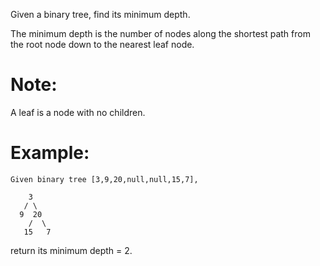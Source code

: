 ﻿Given a binary tree, find its minimum depth.

The minimum depth is the number of nodes along the shortest path from the root node down to the nearest leaf node.

# Note: 

A leaf is a node with no children.

# Example:
```
Given binary tree [3,9,20,null,null,15,7],

    3
   / \
  9  20
    /  \
   15   7
```   
return its minimum depth = 2.